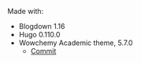 Made with:

- Blogdown 1.16
- Hugo 0.110.0
- Wowchemy Academic theme, 5.7.0
  - [Commit](https://github.com/wowchemy/starter-hugo-academic/tree/69d48921b74f014c71c56b0f76d4f9fc37762ec9)

